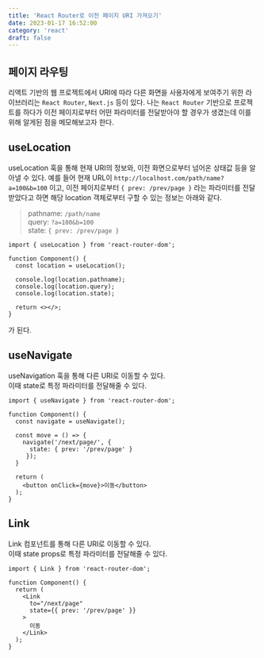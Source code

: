 ```yaml
---
title: 'React Router로 이전 페이지 URI 가져오기'
date: 2023-01-17 16:52:00
category: 'react'
draft: false
---
```


## 페이지 라우팅
리액트 기반의 웹 프로젝트에서 URI에 따라 다른 화면을 사용자에게 보여주기 위한 라이브러리는 `React Router`, `Next.js` 등이 있다. 
나는 `React Router` 기반으로 프로젝트를 하다가 이전 페이지로부터 어떤 파라미터를 전달받아야 할 경우가 생겼는데 이를 위해 알게된 점을 메모해보고자 한다.

## useLocation
useLocation 훅을 통해 현재 URI의 정보와, 이전 화면으로부터 넘어온 상태값 등을 알아낼 수 있다.
예를 들어 현재 URL이 `http://localhost.com/path/name?a=100&b=100` 이고,
이전 페이지로부터 `{ prev: /prev/page }` 라는 파라미터를 전달받았다고 하면
해당 location 객체로부터 구할 수 있는 정보는 아래와 같다.
> pathname: `/path/name`  
> query: `?a=100&b=100`  
> state: `{ prev: /prev/page }`

```tsx
import { useLocation } from 'react-router-dom';

function Component() {
  const location = useLocation();

  console.log(location.pathname);
  console.log(location.query);
  console.log(location.state);

  return <></>;
}
```

가 된다.

## useNavigate
useNavigation 훅을 통해 다른 URI로 이동할 수 있다.  
이때 state로 특정 파라미터를 전달해줄 수 있다.

```tsx
import { useNavigate } from 'react-router-dom';

function Component() {
  const navigate = useNavigate();

  const move = () => {
    navigate('/next/page/', {
      state: { prev: '/prev/page' }
     });
  }

  return (
    <button onClick={move}>이동</button>
  );
}
```

## Link
Link 컴포넌트를 통해 다른 URI로 이동할 수 있다.  
이때 state props로 특정 파라미터를 전달해줄 수 있다.

```tsx
import { Link } from 'react-router-dom';

function Component() {
  return (
    <Link
      to="/next/page"
      state={{ prev: '/prev/page' }}
    >
      이동
    </Link>
  );
}
```